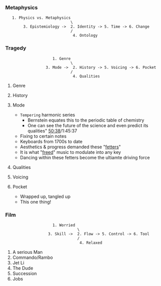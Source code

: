 ### Metaphysics

```
   1. Physics vs. Metaphysics
                             \
        3. Epistemiology ->  2. Identity -> 5. Time -> 6. Change
                             /
                              4. Ontology
```

### Tragedy


```
                     1. Genre
                             \
                  3. Mode ->  2. History -> 5. Voicing -> 6. Pocket
                             /
                              4. Qualities
```

1. Genre
2. History
3. Mode
   - `Tempering` harmonic series
     - Bernstein equates this to the periodic table of chemistry
     - One can see the future of the science and even predict its qualities" [50:38](https://github.com/abikesa/film/edit/main/README.md)/1:45:37
   - Fixing to certain notes
   - Keyboards from 1700s to date
   - Aesthetics & progress demanded these "[fetters](https://en.wikipedia.org/wiki/Musical_temperament)"
   - It is what "[freed](https://www.youtube.com/watch?v=8fHi36dvTdE)" music to modulate into any key
   - Dancing within these fetters become the ultiamte driving force 
     
4. Qualities
5. Voicing
6. Pocket
   - Wrapped up, tangled up
   - This one thing!

### Film

```
                     1. Worried
                                \
                   3. Skill ->  2. Flow -> 5. Control -> 6. Tool
                                /
                                 4. Relaxed
```

1. A serious Man
2. Commando/Rambo
3. Jet Li
4. The Dude
5. Succession
6. Jobs
